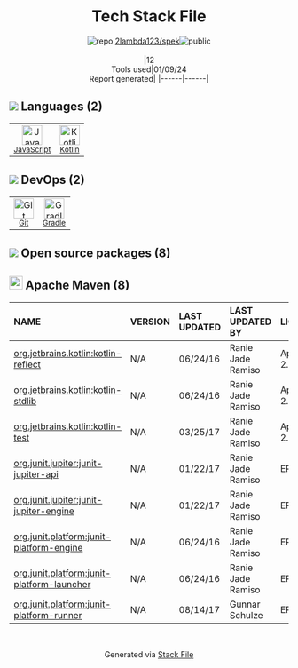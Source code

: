 <!--
&lt;--- Readme.md Snippet without images Start ---&gt;
## Tech Stack
2lambda123/spek is built on the following main stack:

- [Gradle](https://www.gradle.org/) – Java Build Tools
- [JavaScript](https://developer.mozilla.org/en-US/docs/Web/JavaScript) – Languages
- [Kotlin](https://kotlinlang.org/) – Languages

Full tech stack [here](/techstack.md)

&lt;--- Readme.md Snippet without images End ---&gt;

&lt;--- Readme.md Snippet with images Start ---&gt;
## Tech Stack
2lambda123/spek is built on the following main stack:

- <img width='25' height='25' src='https://img.stackshare.io/service/975/gradlephant-social-black-bg.png' alt='Gradle'/> [Gradle](https://www.gradle.org/) – Java Build Tools
- <img width='25' height='25' src='https://img.stackshare.io/service/1209/javascript.jpeg' alt='JavaScript'/> [JavaScript](https://developer.mozilla.org/en-US/docs/Web/JavaScript) – Languages
- <img width='25' height='25' src='https://img.stackshare.io/service/3750/pCfEzr6L.png' alt='Kotlin'/> [Kotlin](https://kotlinlang.org/) – Languages

Full tech stack [here](/techstack.md)

&lt;--- Readme.md Snippet with images End ---&gt;
-->
<div align="center">

# Tech Stack File
![](https://img.stackshare.io/repo.svg "repo") [2lambda123/spek](https://github.com/2lambda123/spek)![](https://img.stackshare.io/public_badge.svg "public")
<br/><br/>
|12<br/>Tools used|01/09/24 <br/>Report generated|
|------|------|
</div>

## <img src='https://img.stackshare.io/languages.svg'/> Languages (2)
<table><tr>
  <td align='center'>
  <img width='36' height='36' src='https://img.stackshare.io/service/1209/javascript.jpeg' alt='JavaScript'>
  <br>
  <sub><a href="https://developer.mozilla.org/en-US/docs/Web/JavaScript">JavaScript</a></sub>
  <br>
  <sub></sub>
</td>

<td align='center'>
  <img width='36' height='36' src='https://img.stackshare.io/service/3750/pCfEzr6L.png' alt='Kotlin'>
  <br>
  <sub><a href="https://kotlinlang.org/">Kotlin</a></sub>
  <br>
  <sub></sub>
</td>

</tr>
</table>

## <img src='https://img.stackshare.io/devops.svg'/> DevOps (2)
<table><tr>
  <td align='center'>
  <img width='36' height='36' src='https://img.stackshare.io/service/1046/git.png' alt='Git'>
  <br>
  <sub><a href="http://git-scm.com/">Git</a></sub>
  <br>
  <sub></sub>
</td>

<td align='center'>
  <img width='36' height='36' src='https://img.stackshare.io/service/975/gradlephant-social-black-bg.png' alt='Gradle'>
  <br>
  <sub><a href="https://www.gradle.org/">Gradle</a></sub>
  <br>
  <sub></sub>
</td>

</tr>
</table>


## <img src='https://img.stackshare.io/group.svg' /> Open source packages (8)</h2>

## <img width='24' height='24' src='https://img.stackshare.io/package_manager/977/default_9833f2ef0bbc2a946b4cc5e9307264033361076b.png'/> Apache Maven (8)

|NAME|VERSION|LAST UPDATED|LAST UPDATED BY|LICENSE|VULNERABILITIES|
|:------|:------|:------|:------|:------|:------|
|[org.jetbrains.kotlin:kotlin-reflect](https://kotlinlang.org/)|N/A|06/24/16|Ranie Jade Ramiso |Apache-2.0|N/A|
|[org.jetbrains.kotlin:kotlin-stdlib](https://kotlinlang.org/)|N/A|06/24/16|Ranie Jade Ramiso |Apache-2.0|N/A|
|[org.jetbrains.kotlin:kotlin-test](https://kotlinlang.org/)|N/A|03/25/17|Ranie Jade Ramiso |Apache-2.0|N/A|
|[org.junit.jupiter:junit-jupiter-api](https://junit.org/junit5/)|N/A|01/22/17|Ranie Jade Ramiso |EPL-2.0|N/A|
|[org.junit.jupiter:junit-jupiter-engine](https://junit.org/junit5/)|N/A|01/22/17|Ranie Jade Ramiso |EPL-2.0|N/A|
|[org.junit.platform:junit-platform-engine](https://junit.org/junit5/)|N/A|06/24/16|Ranie Jade Ramiso |EPL-2.0|N/A|
|[org.junit.platform:junit-platform-launcher](https://junit.org/junit5/)|N/A|06/24/16|Ranie Jade Ramiso |EPL-2.0|N/A|
|[org.junit.platform:junit-platform-runner](https://junit.org/junit5/)|N/A|08/14/17|Gunnar Schulze |EPL-2.0|N/A|

<br/>
<div align='center'>

Generated via [Stack File](https://github.com/marketplace/stack-file)

